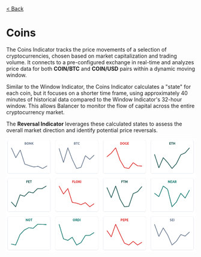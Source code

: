[< Back](../../../README.md#indicators)

# Coins

The Coins Indicator tracks the price movements of a selection of cryptocurrencies, chosen based on market capitalization and trading volume. It connects to a pre-configured exchange in real-time and analyzes price data for both **COIN/BTC** and **COIN/USD** pairs within a dynamic moving window.

Similar to the Window Indicator, the Coins Indicator calculates a "state" for each coin, but it focuses on a shorter time frame, using approximately 40 minutes of historical data compared to the Window Indicator's 32-hour window. This allows Balancer to monitor the flow of capital across the entire cryptocurrency market.

The **Reversal Indicator** leverages these calculated states to assess the overall market direction and identify potential price reversals.

![The states for a series of coins](./list.png)

